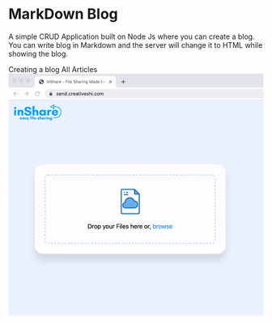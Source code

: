 # MarkDown Blog 

A simple CRUD Application built on Node Js where you can create a blog. You can write blog in Markdown and the server will change it to HTML while showing the blog.

Creating a blog 
All Articles 
![All Articles](https://github.com/ShivamJoker/GIF-Demos/raw/master/inshare%20demo.gif)